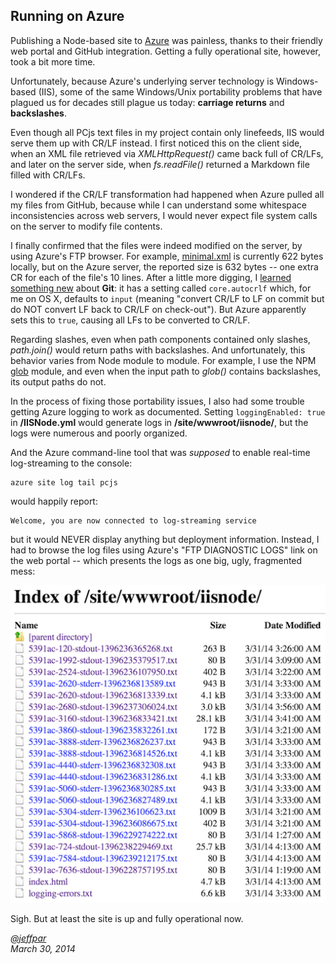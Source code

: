 Running on Azure
---
Publishing a Node-based site to [Azure](http://azure.com) was painless, thanks to their friendly web portal and
GitHub integration.  Getting a fully operational site, however, took a bit more time.

Unfortunately, because Azure's underlying server technology is Windows-based (IIS), some of the same Windows/Unix
portability problems that have plagued us for decades still plague us today: **carriage returns** and **backslashes**.

Even though all PCjs text files in my project contain only linefeeds, IIS would serve them up with CR/LF
instead.  I first noticed this on the client side, when an XML file retrieved via *XMLHttpRequest()* came back
full of CR/LFs, and later on the server side, when *fs.readFile()* returned a Markdown file filled with CR/LFs.

I wondered if the CR/LF transformation had happened when Azure pulled all my files from GitHub, because
while I can understand some whitespace inconsistencies across web servers, I would never expect file system calls
on the server to modify file contents.

I finally confirmed that the files were indeed modified on the server, by using Azure's FTP browser.  For example,
[minimal.xml](/devices/pc/keyboard/minimal.xml) is currently 622 bytes locally, but on the Azure server, the
reported size is 632 bytes -- one extra CR for each of the file's 10 lines.  After a little more digging, I
[learned something new](http://git-scm.com/book/ch7-1.html#Formatting-and-Whitespace) about **Git**: it has a
setting called `core.autocrlf` which, for me on OS X, defaults to `input` (meaning "convert CR/LF to LF on commit
but do NOT convert LF back to CR/LF on check-out").  But Azure apparently sets this to `true`, causing all LFs to be
converted to CR/LF.

Regarding slashes, even when path components contained only slashes, *path.join()* would return paths with
backslashes.  And unfortunately, this behavior varies from Node module to module.  For example, I use the NPM
[glob](https://www.npmjs.org/package/glob) module, and even when the input path to *glob()* contains backslashes,
its output paths do not.

In the process of fixing those portability issues, I also had some trouble getting Azure logging to work as
documented.  Setting `loggingEnabled: true` in **/IISNode.yml** would generate logs in **/site/wwwroot/iisnode/**,
but the logs were numerous and poorly organized.

And the Azure command-line tool that was *supposed* to enable real-time log-streaming to the console:

	azure site log tail pcjs
	
would happily report:

	Welcome, you are now connected to log-streaming service
	
but it would NEVER display anything but deployment information.  Instead, I had to browse the log files using Azure's
"FTP DIAGNOSTIC LOGS" link on the web portal -- which presents the logs as one big, ugly, fragmented mess:
 
![Azure Logs](iisnode_logs.png)

Sigh. But at least the site is up and fully operational now.

*[@jeffpar](http://twitter.com/jeffpar)*  
*March 30, 2014*
